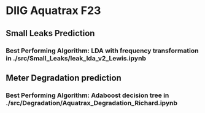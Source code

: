 # DIIG Aquatrax F23
## Small Leaks Prediction
### Best Performing Algorithm: LDA with frequency transformation in ./src/Small_Leaks/leak_lda_v2_Lewis.ipynb

## Meter Degradation prediction
### Best Performing Algorithm: Adaboost decision tree in ./src/Degradation/Aquatrax_Degradation_Richard.ipynb

